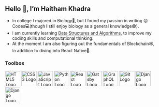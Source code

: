 ## Hello 👋, I’m Haitham Khadra

- In college I majored in Biology🧬, but I found my passion in writing 😍Codes💻(though I still enjoy biology as a general knowledge😅).
- I am currently learning [Data Structures and Algorithms](https://ocw.mit.edu/courses/electrical-engineering-and-computer-science/6-006-introduction-to-algorithms-spring-2020/), to improve my coding skills and computational thinking.
- At the moment I am also figuring out the fundamentals of Blockchain🕸, In addition to diving into React Native📱. 

### Toolbox
<div>
  <img src="https://cdn.worldvectorlogo.com/logos/html-1.svg" alt="HTML5 Logo" width="50" height="50"/> 
  <img src="https://cdn.worldvectorlogo.com/logos/css-3.svg" alt="CSS3 Logo" width="50" height="50"/>
  <img src="https://cdn.worldvectorlogo.com/logos/logo-javascript.svg" alt="JavaScript Logo" width="50" height="50"/> 
  <img src="https://cdn.worldvectorlogo.com/logos/python-5.svg" alt="Python Logo" width="50" height="50"/> 
  <img src="https://cdn.worldvectorlogo.com/logos/react-2.svg" alt="React Logo" width="50" height="50"/>
  <img src="https://cdn.worldvectorlogo.com/logos/gatsby.svg" alt="Gatsby Logo" width="50" height="50"/>
  <img src="https://cdn.worldvectorlogo.com/logos/graphql-logo-2.svg" alt="GraphQL Logo" width="50" height="50"/>
  <img src="https://cdn.worldvectorlogo.com/logos/git-icon.svg" alt="Git Logo" width="50" height="50"/> 
  <img src="https://cdn.worldvectorlogo.com/logos/django.svg" alt="Django Logo" width="50" height="50"/>
  <img src="https://cdn.worldvectorlogo.com/logos/sass-1.svg" alt="Django Logo" width="50" height="50"/>
</div>
